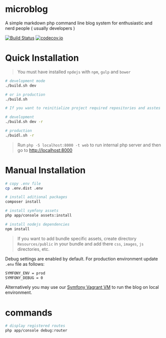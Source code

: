 # microblog
A simple markdown php command line blog system for enthusiastic and nerd people ( usually developers )

[![Build Status](https://travis-ci.org/klederson/microblog.svg?branch=master)](https://travis-ci.org/klederson/microblog)
[![codecov.io](https://codecov.io/github/klederson/microblog/coverage.svg?branch=master)](https://codecov.io/github/klederson/microblog?branch=master)

<!--
[![Latest Stable Version](https://poser.pugx.org/klederson/microblog/v/stable)](https://packagist.org/packages/klederson/microblog)
[![Total Downloads](https://poser.pugx.org/klederson/microblog/downloads)](https://packagist.org/packages/klederson/microblog)
[![License](https://poser.pugx.org/klederson/microblog/license)](https://packagist.org/packages/klederson/microblog)
[![Monthly Downloads](https://poser.pugx.org/klederson/microblog/d/monthly)](https://packagist.org/packages/klederson/microblog)
-->

# Quick Installation

> You must have installed `npdejs` with `npm`, `gulp` and `bower`

```bash
# development mode
./build.sh dev

# or in production
./build.sh

# If you want to reinitialize project required repositories and asstes run next command:

# development
./build.sh dev -r

# production
./buidl.sh -r
```

> Run `php -S localhost:8000 -t web` to run internal php server and then go to [http://localhost:8000](http://localhost:8000)

# Manual Installation

```bash
# copy .env file
cp .env.dist .env

# install aditional packages
composer install

# install symfony assets
php app/console assets:install

# install nodejs dependencies
npm install
```

> If you want to add bundle specific assets, create directory `Resources/public` in your bundle and add there `css`, `images`, `js` directories, etc.

Debug settings are enabled by default. For production environment update `.env` file as follows:

```bash
SYMFONY_ENV = prod
SYMFONY_DEBUG = 0
```

Alternatively you may use our [Symfony Vagrant VM](https://github.com/kisphp/symfony-vagrant) to run the blog on local environment.

# commands

```bash
# display registered routes
php app/console debug:router
```